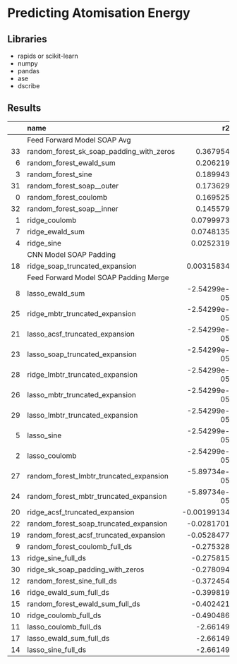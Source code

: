 # Predicting Atomisation Energy

## Libraries

- rapids or scikit-learn
- numpy
- pandas
- ase
- dscribe

## Results

|    | name                                     |           r2 |     rmse |   acc |
|---:|:-----------------------------------------|-------------:|---------:|------:|
|    | Feed Forward Model SOAP Avg              |              | 0.286    |       |
| 33 | random_forest_sk_soap_padding_with_zeros |  0.367954    | 0.295038 | 0.763 |
|  6 | random_forest_ewald_sum                  |  0.206219    | 0.330639 | 0.734 |
|  3 | random_forest_sine                       |  0.189943    | 0.334012 | 0.742 |
| 31 | random_forest_soap__outer                |  0.173629    | 0.337358 | 0.721 |
|  0 | random_forest_coulomb                    |  0.169525    | 0.338195 | 0.725 |
| 32 | random_forest_soap__inner                |  0.145579    | 0.343036 | 0.72  |
|  1 | ridge_coulomb                            |  0.0799973   | 0.355958 | 0.72  |
|  7 | ridge_ewald_sum                          |  0.0748135   | 0.356959 | 0.72  |
|  4 | ridge_sine                               |  0.0252319   | 0.366399 | 0.721 |
|    | CNN Model SOAP Padding                   |              | 0.370    |       |
| 18 | ridge_soap_truncated_expansion           |  0.00315834  | 0.370525 | 0.706 |
|    | Feed Forward Model SOAP Padding Merge    |              | 0.371    |       |
|  8 | lasso_ewald_sum                          | -2.54299e-05 | 0.371116 | 0.706 |
| 25 | ridge_mbtr_truncated_expansion           | -2.54299e-05 | 0.371116 | 0.706 |
| 21 | lasso_acsf_truncated_expansion           | -2.54299e-05 | 0.371116 | 0.706 |
| 23 | lasso_soap_truncated_expansion           | -2.54299e-05 | 0.371116 | 0.706 |
| 28 | ridge_lmbtr_truncated_expansion          | -2.54299e-05 | 0.371116 | 0.706 |
| 26 | lasso_mbtr_truncated_expansion           | -2.54299e-05 | 0.371116 | 0.706 |
| 29 | lasso_lmbtr_truncated_expansion          | -2.54299e-05 | 0.371116 | 0.706 |
|  5 | lasso_sine                               | -2.54299e-05 | 0.371116 | 0.706 |
|  2 | lasso_coulomb                            | -2.54299e-05 | 0.371116 | 0.706 |
| 27 | random_forest_lmbtr_truncated_expansion  | -5.89734e-05 | 0.371122 | 0.706 |
| 24 | random_forest_mbtr_truncated_expansion   | -5.89734e-05 | 0.371122 | 0.706 |
| 20 | ridge_acsf_truncated_expansion           | -0.00199134  | 0.371481 | 0.706 |
| 22 | random_forest_soap_truncated_expansion   | -0.0281701   | 0.376302 | 0.706 |
| 19 | random_forest_acsf_truncated_expansion   | -0.0528477   | 0.380791 | 0.685 |
|  9 | random_forest_coulomb_full_ds            | -0.275328    | 0.419097 | 0.711 |
| 13 | ridge_sine_full_ds                       | -0.275815    | 0.419177 | 0.706 |
| 30 | ridge_sk_soap_padding_with_zeros         | -0.278094    | 0.419552 | 0.686 |
| 12 | random_forest_sine_full_ds               | -0.372454    | 0.434763 | 0.706 |
| 16 | ridge_ewald_sum_full_ds                  | -0.399819    | 0.439076 | 0.524 |
| 15 | random_forest_ewald_sum_full_ds          | -0.402421    | 0.439484 | 0.706 |
| 10 | ridge_coulomb_full_ds                    | -0.490486    | 0.453073 | 0.702 |
| 11 | lasso_coulomb_full_ds                    | -2.66149     | 0.710122 | 0.706 |
| 17 | lasso_ewald_sum_full_ds                  | -2.66149     | 0.710122 | 0.706 |
| 14 | lasso_sine_full_ds                       | -2.66149     | 0.710122 | 0.706 |
